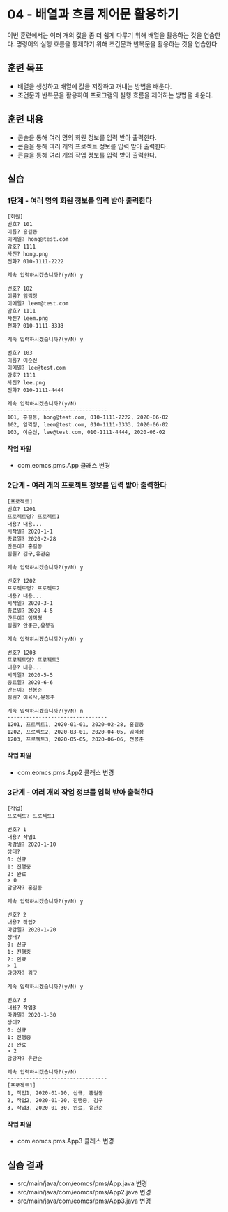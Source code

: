 # 04 - 배열과 흐름 제어문 활용하기

이번 훈련에서는 여러 개의 값을 좀 더 쉽게 다루기 위해 배열을 활용하는 것을 연습한다. 
명령어의 실행 흐름을 통제하기 위해 조건문과 반복문을 활용하는 것을 연습한다.

## 훈련 목표

- 배열을 생성하고 배열에 값을 저장하고 꺼내는 방법을 배운다.
- 조건문과 반복문을 활용하여 프로그램의 실행 흐름을 제어하는 방법을 배운다.

## 훈련 내용

- 콘솔을 통해 여러 명의 회원 정보를 입력 받아 출력한다.
- 콘솔을 통해 여러 개의 프로젝트 정보를 입력 받아 출력한다.
- 콘솔을 통해 여러 개의 작업 정보를 입력 받아 출력한다.


## 실습

### 1단계 - 여러 명의 회원 정보를 입력 받아 출력한다

```console
[회원]
번호? 101
이름? 홍길동
이메일? hong@test.com
암호? 1111
사진? hong.png
전화? 010-1111-2222

계속 입력하시겠습니까?(y/N) y

번호? 102
이름? 임꺽정
이메일? leem@test.com
암호? 1111
사진? leem.png
전화? 010-1111-3333

계속 입력하시겠습니까?(y/N) y

번호? 103
이름? 이순신
이메일? lee@test.com
암호? 1111
사진? lee.png
전화? 010-1111-4444

계속 입력하시겠습니까?(y/N)
--------------------------------
101, 홍길동, hong@test.com, 010-1111-2222, 2020-06-02
102, 임꺽정, leem@test.com, 010-1111-3333, 2020-06-02
103, 이순신, lee@test.com, 010-1111-4444, 2020-06-02
```

#### 작업 파일

- com.eomcs.pms.App  클래스 변경

### 2단계 - 여러 개의 프로젝트 정보를 입력 받아 출력한다

```console
[프로젝트]
번호? 1201
프로젝트명? 프로젝트1
내용? 내용...
시작일? 2020-1-1
종료일? 2020-2-28
만든이? 홍길동
팀원? 김구,유관순

계속 입력하시겠습니까?(y/N) y

번호? 1202
프로젝트명? 프로젝트2
내용? 내용...
시작일? 2020-3-1
종료일? 2020-4-5
만든이? 임꺽정
팀원? 안중근,윤봉길

계속 입력하시겠습니까?(y/N) y

번호? 1203
프로젝트명? 프로젝트3
내용? 내용...
시작일? 2020-5-5
종료일? 2020-6-6
만든이? 전봉준
팀원? 이육사,윤동주

계속 입력하시겠습니까?(y/N) n
--------------------------------
1201, 프로젝트1, 2020-01-01, 2020-02-28, 홍길동
1202, 프로젝트2, 2020-03-01, 2020-04-05, 임꺽정
1203, 프로젝트3, 2020-05-05, 2020-06-06, 전봉준
```

#### 작업 파일

- com.eomcs.pms.App2  클래스 변경

### 3단계 - 여러 개의 작업 정보를 입력 받아 출력한다

```console
[작업]
프로젝트? 프로젝트1

번호? 1
내용? 작업1
마감일? 2020-1-10
상태?
0: 신규
1: 진행중
2: 완료
> 0
담당자? 홍길동

계속 입력하시겠습니까?(y/N) y

번호? 2
내용? 작업2
마감일? 2020-1-20
상태?
0: 신규
1: 진행중
2: 완료
> 1
담당자? 김구

계속 입력하시겠습니까?(y/N) y

번호? 3
내용? 작업3
마감일? 2020-1-30
상태?
0: 신규
1: 진행중
2: 완료
> 2
담당자? 유관순

계속 입력하시겠습니까?(y/N)
--------------------------------
[프로젝트1]
1, 작업1, 2020-01-10, 신규, 홍길동
2, 작업2, 2020-01-20, 진행중, 김구
3, 작업3, 2020-01-30, 완료, 유관순
```

#### 작업 파일

- com.eomcs.pms.App3  클래스 변경


## 실습 결과

- src/main/java/com/eomcs/pms/App.java 변경
- src/main/java/com/eomcs/pms/App2.java 변경
- src/main/java/com/eomcs/pms/App3.java 변경
